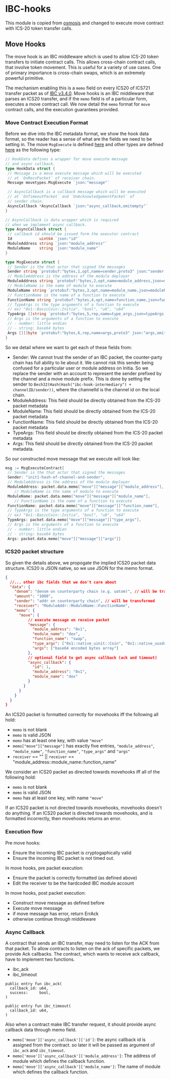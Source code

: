 # IBC-hooks

This module is copied from [osmosis](https://github.com/osmosis-labs/osmosis) and changed to execute move contract with ICS-20 token transfer calls.

## Move Hooks

The move hook is an IBC middleware which is used to allow ICS-20 token transfers to initiate contract calls.
This allows cross-chain contract calls, that involve token movement.
This is useful for a variety of use cases.
One of primary importance is cross-chain swaps, which is an extremely powerful primitive.

The mechanism enabling this is a `memo` field on every ICS20 of ICS721 transfer packet as of [IBC v3.4.0](https://medium.com/the-interchain-foundation/moving-beyond-simple-token-transfers-d42b2b1dc29b).
Move hooks is an IBC middleware that parses an ICS20 transfer, and if the `memo` field is of a particular form, executes a move contract call. We now detail the `memo` format for `move` contract calls, and the execution guarantees provided.

### Move Contract Execution Format

Before we dive into the IBC metadata format, we show the hook data format, so the reader has a sense of what are the fields we need to be setting in.
The move `MsgExecute` is defined [here](../../move/types/tx.pb.go) and other types are defined [here](./message.go) as the following type:

```go
// HookData defines a wrapper for move execute message
// and async callback.
type HookData struct {
 // Message is a move execute message which will be executed
 // at `OnRecvPacket` of receiver chain.
 Message movetypes.MsgExecute `json:"message"`

 // AsyncCallback is a callback message which will be executed
 // at `OnTimeoutPacket` and `OnAcknowledgementPacket` of
 // sender chain.
 AsyncCallback *AsyncCallback `json:"async_callback,omitempty"`
}

// AsyncCallback is data wrapper which is required
// when we implement async callback.
type AsyncCallback struct {
 // callback id should be issued form the executor contract
 Id            uint64 `json:"id"`
 ModuleAddress string `json:"module_address"`
 ModuleName    string `json:"module_name"`
}

type MsgExecute struct {
 // Sender is the that actor that signed the messages
 Sender string `protobuf:"bytes,1,opt,name=sender,proto3" json:"sender,omitempty"`
 // ModuleAddress is the address of the module deployer
 ModuleAddress string `protobuf:"bytes,2,opt,name=module_address,json=moduleAddress,proto3" json:"module_address,omitempty"`
 // ModuleName is the name of module to execute
 ModuleName string `protobuf:"bytes,3,opt,name=module_name,json=moduleName,proto3" json:"module_name,omitempty"`
 // FunctionName is the name of a function to execute
 FunctionName string `protobuf:"bytes,4,opt,name=function_name,json=functionName,proto3" json:"function_name,omitempty"`
 // TypeArgs is the type arguments of a function to execute
 // ex) "0x1::BasicCoin::Initia", "bool", "u8", "u64"
 TypeArgs []string `protobuf:"bytes,5,rep,name=type_args,json=typeArgs,proto3" json:"type_args,omitempty"`
 // Args is the arguments of a function to execute
 // - number: little endian
 // - string: base64 bytes
 Args [][]byte `protobuf:"bytes,6,rep,name=args,proto3" json:"args,omitempty"`
}
```

So we detail where we want to get each of these fields from:

- Sender: We cannot trust the sender of an IBC packet, the counter-party chain has full ability to lie about it.
  We cannot risk this sender being confused for a particular user or module address on Initia.
  So we replace the sender with an account to represent the sender prefixed by the channel and a move module prefix.
  This is done by setting the sender to `Bech32(Hash(Hash("ibc-hook-intermediary") + channelID/sender))`, where the channelId is the channel id on the local chain.
- ModuleAddress: This field should be directly obtained from the ICS-20 packet metadata
- ModuleName: This field should be directly obtained from the ICS-20 packet metadata
- FunctionName: This field should be directly obtained from the ICS-20 packet metadata
- TypeArgs: This field should be directly obtained from the ICS-20 packet metadata
- Args: This field should be directly obtained from the ICS-20 packet metadata.

So our constructed move message that we execute will look like:

```go
msg := MsgExecuteContract{
 // Sender is the that actor that signed the messages
 Sender: "init1-hash-of-channel-and-sender",
 // ModuleAddress is the address of the module deployer
 ModuleAddress: packet.data.memo["move"]["message"]["module_address"],
    // ModuleName is the name of module to execute
 ModuleName: packet.data.memo["move"]["message"]["module_name"],
    // FunctionName is the name of a function to execute
 FunctionName: packet.data.memo["move"]["message"]["function_name"],
 // TypeArgs is the type arguments of a function to execute
 // ex) "0x1::BasicCoin::Initia", "bool", "u8", "u64"
 TypeArgs: packet.data.memo["move"]["message"]["type_args"],
 // Args is the arguments of a function to execute
 // - number: little endian
 // - string: base64 bytes
 Args: packet.data.memo["move"]["message"]["args"]}
```

### ICS20 packet structure

So given the details above, we propogate the implied ICS20 packet data structure.
ICS20 is JSON native, so we use JSON for the memo format.

```json
{
  //... other ibc fields that we don't care about
  "data": {
    "denom": "denom on counterparty chain (e.g. uatom)", // will be transformed to the local denom (ibc/...)
    "amount": "1000",
    "sender": "addr on counterparty chain", // will be transformed
    "receiver": "ModuleAddr::ModuleName::FunctionName",
    "memo": {
      "move": {
          // execute message on receive packet
          "message": {
            "module_address": "0x1",
            "module_name": "dex",
            "function_name": "swap",
            "type_args": ["0x1::native_uinit::Coin", "0x1::native_uusdc::Coin"],
            "args": ["base64 encoded bytes array"]
          },
          // optional field to get async callback (ack and timeout)
          "async_callback": {
            "id": 1,
            "module_address": "0x1",
            "module_name": "dex"
          }
        }
      }
    }
  }
}
```

An ICS20 packet is formatted correctly for movehooks iff the following all hold:

- `memo` is not blank
- `memo` is valid JSON
- `memo` has at least one key, with value `"move"`
- `memo["move"]["message"]` has exactly five entries, `"module_address"`, `"module_name"`, `"function_name"`, `"type_args"` and `"args"`
- `receiver` == "" || `receiver` == "module_address::module_name::function_name"

We consider an ICS20 packet as directed towards movehooks iff all of the following hold:

- `memo` is not blank
- `memo` is valid JSON
- `memo` has at least one key, with name `"move"`

If an ICS20 packet is not directed towards movehooks, movehooks doesn't do anything.
If an ICS20 packet is directed towards movehooks, and is formatted incorrectly, then movehooks returns an error.

### Execution flow

Pre move hooks:

- Ensure the incoming IBC packet is cryptogaphically valid
- Ensure the incoming IBC packet is not timed out.

In move hooks, pre packet execution:

- Ensure the packet is correctly formatted (as defined above)
- Edit the receiver to be the hardcoded IBC module account

In move hooks, post packet execution:

- Construct move message as defined before
- Execute move message
- if move message has error, return ErrAck
- otherwise continue through middleware

### Async Callback

A contract that sends an IBC transfer, may need to listen for the ACK from that packet.
To allow contracts to listen on the ack of specific packets, we provide Ack callbacks.
The contract, which wants to receive ack callback, have to implement two functions.

- ibc_ack
- ibc_timeout

```move
public entry fun ibc_ack(
  callback_id: u64,
  success:     bool,
)

public entry fun ibc_timeout(
  callback_id: u64,
)
```

Also when a contract make IBC transfer request, it should provide async callback data through memo field.

- `memo['move']['async_callback']['id']`:  the async callback id is assigned from the contract. so later it will be passed as argument of `ibc_ack` and `ibc_timeout`.
- `memo['move']['async_callback']['module_address']`: The address of module which defines the callback function.
- `memo['move']['async_callback']['module_name']`: The name of module which defines the callback function.
